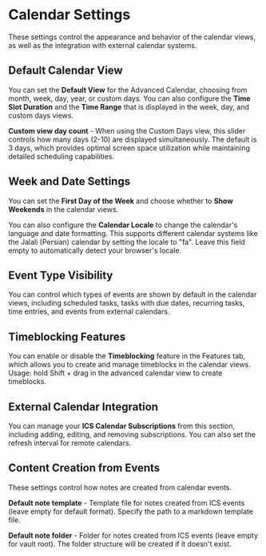 # Calendar Settings

These settings control the appearance and behavior of the calendar views, as well as the integration with external calendar systems.

## Default Calendar View

You can set the **Default View** for the Advanced Calendar, choosing from month, week, day, year, or custom days. You can also configure the **Time Slot Duration** and the **Time Range** that is displayed in the week, day, and custom days views.

**Custom view day count** - When using the Custom Days view, this slider controls how many days (2-10) are displayed simultaneously. The default is 3 days, which provides optimal screen space utilization while maintaining detailed scheduling capabilities.

## Week and Date Settings

You can set the **First Day of the Week** and choose whether to **Show Weekends** in the calendar views.

You can also configure the **Calendar Locale** to change the calendar's language and date formatting. This supports different calendar systems like the Jalali (Persian) calendar by setting the locale to "fa". Leave this field empty to automatically detect your browser's locale.

## Event Type Visibility

You can control which types of events are shown by default in the calendar views, including scheduled tasks, tasks with due dates, recurring tasks, time entries, and events from external calendars.

## Timeblocking Features

You can enable or disable the **Timeblocking** feature in the Features tab, which allows you to create and manage timeblocks in the calendar views. Usage: hold Shift + drag in the advanced calendar view to create timeblocks.

## External Calendar Integration

You can manage your **ICS Calendar Subscriptions** from this section, including adding, editing, and removing subscriptions. You can also set the refresh interval for remote calendars.

## Content Creation from Events

These settings control how notes are created from calendar events.

**Default note template** - Template file for notes created from ICS events (leave empty for default format). Specify the path to a markdown template file.

**Default note folder** - Folder for notes created from ICS events (leave empty for vault root). The folder structure will be created if it doesn't exist.
